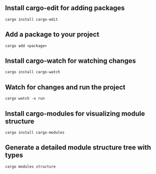 ## Install cargo-edit for adding packages
```
cargo install cargo-edit
```
## Add a package to your project
```
cargo add <package>
```
## Install cargo-watch for watching changes
```
cargo install cargo-watch
```
## Watch for changes and run the project
```
cargo watch -x run
```
## Install cargo-modules for visualizing module structure
```
cargo install cargo-modules
```
## Generate a detailed module structure tree with types
```
cargo modules structure
```